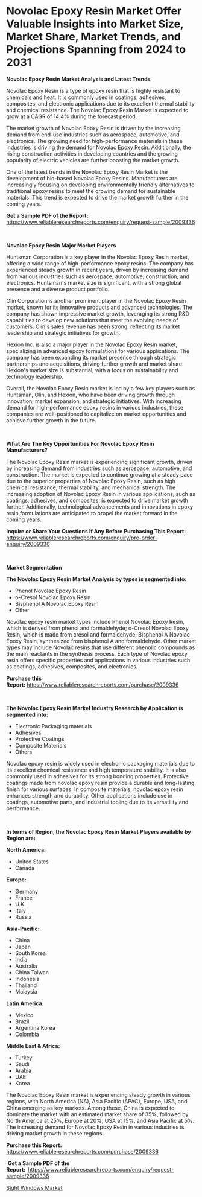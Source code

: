 <p><h1>Novolac Epoxy Resin Market Offer Valuable Insights into Market Size, Market Share, Market Trends, and Projections Spanning from 2024 to 2031</h1></p><p><strong>Novolac Epoxy Resin Market Analysis and Latest Trends</strong></p>
<p><p>Novolac Epoxy Resin is a type of epoxy resin that is highly resistant to chemicals and heat. It is commonly used in coatings, adhesives, composites, and electronic applications due to its excellent thermal stability and chemical resistance. The Novolac Epoxy Resin Market is expected to grow at a CAGR of 14.4% during the forecast period.</p><p>The market growth of Novolac Epoxy Resin is driven by the increasing demand from end-use industries such as aerospace, automotive, and electronics. The growing need for high-performance materials in these industries is driving the demand for Novolac Epoxy Resin. Additionally, the rising construction activities in developing countries and the growing popularity of electric vehicles are further boosting the market growth.</p><p>One of the latest trends in the Novolac Epoxy Resin Market is the development of bio-based Novolac Epoxy Resins. Manufacturers are increasingly focusing on developing environmentally friendly alternatives to traditional epoxy resins to meet the growing demand for sustainable materials. This trend is expected to drive the market growth further in the coming years.</p></p>
<p><strong>Get a Sample PDF of the Report:&nbsp;</strong> <a href="https://www.reliableresearchreports.com/enquiry/request-sample/2009336">https://www.reliableresearchreports.com/enquiry/request-sample/2009336</a></p>
<p>&nbsp;</p>
<p><strong>Novolac Epoxy Resin Major Market Players</strong></p>
<p><p>Huntsman Corporation is a key player in the Novolac Epoxy Resin market, offering a wide range of high-performance epoxy resins. The company has experienced steady growth in recent years, driven by increasing demand from various industries such as aerospace, automotive, construction, and electronics. Huntsman's market size is significant, with a strong global presence and a diverse product portfolio.</p><p>Olin Corporation is another prominent player in the Novolac Epoxy Resin market, known for its innovative products and advanced technologies. The company has shown impressive market growth, leveraging its strong R&D capabilities to develop new solutions that meet the evolving needs of customers. Olin's sales revenue has been strong, reflecting its market leadership and strategic initiatives for growth.</p><p>Hexion Inc. is also a major player in the Novolac Epoxy Resin market, specializing in advanced epoxy formulations for various applications. The company has been expanding its market presence through strategic partnerships and acquisitions, driving further growth and market share. Hexion's market size is substantial, with a focus on sustainability and technology leadership.</p><p>Overall, the Novolac Epoxy Resin market is led by a few key players such as Huntsman, Olin, and Hexion, who have been driving growth through innovation, market expansion, and strategic initiatives. With increasing demand for high-performance epoxy resins in various industries, these companies are well-positioned to capitalize on market opportunities and achieve further growth in the future.</p></p>
<p>&nbsp;</p>
<p><strong>What Are The Key Opportunities For Novolac Epoxy Resin Manufacturers?</strong></p>
<p><p>The Novolac Epoxy Resin market is experiencing significant growth, driven by increasing demand from industries such as aerospace, automotive, and construction. The market is expected to continue growing at a steady pace due to the superior properties of Novolac Epoxy Resin, such as high chemical resistance, thermal stability, and mechanical strength. The increasing adoption of Novolac Epoxy Resin in various applications, such as coatings, adhesives, and composites, is expected to drive market growth further. Additionally, technological advancements and innovations in epoxy resin formulations are anticipated to propel the market forward in the coming years.</p></p>
<p><strong>Inquire or Share Your Questions If Any Before Purchasing This Report:</strong> <a href="https://www.reliableresearchreports.com/enquiry/pre-order-enquiry/2009336">https://www.reliableresearchreports.com/enquiry/pre-order-enquiry/2009336</a></p>
<p>&nbsp;</p>
<p><strong>Market Segmentation</strong></p>
<p><strong>The Novolac Epoxy Resin Market Analysis by types is segmented into:</strong></p>
<p><ul><li>Phenol Novolac Epoxy Resin</li><li>o-Cresol Novolac Epoxy Resin</li><li>Bisphenol A Novolac Epoxy Resin</li><li>Other</li></ul></p>
<p><p>Novolac epoxy resin market types include Phenol Novolac Epoxy Resin, which is derived from phenol and formaldehyde; o-Cresol Novolac Epoxy Resin, which is made from cresol and formaldehyde; Bisphenol A Novolac Epoxy Resin, synthesized from bisphenol A and formaldehyde. Other market types may include Novolac resins that use different phenolic compounds as the main reactants in the synthesis process. Each type of Novolac epoxy resin offers specific properties and applications in various industries such as coatings, adhesives, composites, and electronics.</p></p>
<p><strong>Purchase this Report:&nbsp;</strong><a href="https://www.reliableresearchreports.com/purchase/2009336">https://www.reliableresearchreports.com/purchase/2009336</a></p>
<p>&nbsp;</p>
<p><strong>The Novolac Epoxy Resin Market Industry Research by Application is segmented into:</strong></p>
<p><ul><li>Electronic Packaging materials</li><li>Adhesives</li><li>Protective Coatings</li><li>Composite Materials</li><li>Others</li></ul></p>
<p><p>Novolac epoxy resin is widely used in electronic packaging materials due to its excellent chemical resistance and high temperature stability. It is also commonly used in adhesives for its strong bonding properties. Protective coatings made from novolac epoxy resin provide a durable and long-lasting finish for various surfaces. In composite materials, novolac epoxy resin enhances strength and durability. Other applications include use in coatings, automotive parts, and industrial tooling due to its versatility and performance.</p></p>
<p>&nbsp;</p>
<p><strong>In terms of Region, the Novolac Epoxy Resin Market Players available by Region are:</strong></p>
<p>
    <p> <strong> North America: </strong>
        <ul>
            <li>United States</li>
            <li>Canada</li>
        </ul>
        </p> 
    <p> <strong> Europe: </strong>
        <ul>
            <li>Germany</li>
            <li>France</li>
            <li>U.K.</li>
            <li>Italy</li>
            <li>Russia</li>
        </ul>
        </p> 
    <p> <strong> Asia-Pacific: </strong>
        <ul>
            <li>China</li>
            <li>Japan</li>
            <li>South Korea</li>
            <li>India</li>
            <li>Australia</li>
            <li>China Taiwan</li>
            <li>Indonesia</li>
            <li>Thailand</li>
            <li>Malaysia</li>
        </ul>
        </p> 
    <p> <strong> Latin America: </strong>
        <ul>
            <li>Mexico</li>
            <li>Brazil</li>
            <li>Argentina Korea</li>
            <li>Colombia</li>
        </ul>
        </p> 
    <p> <strong> Middle East & Africa: </strong>
        <ul>
            <li>Turkey</li>
            <li>Saudi</li>
            <li>Arabia</li>
            <li>UAE</li>
            <li>Korea</li>
        </ul>
    </p>
    </p>
<p><p>The Novolac Epoxy Resin market is experiencing steady growth in various regions, with North America (NA), Asia Pacific (APAC), Europe, USA, and China emerging as key markets. Among these, China is expected to dominate the market with an estimated market share of 35%, followed by North America at 25%, Europe at 20%, USA at 15%, and Asia Pacific at 5%. The increasing demand for Novolac Epoxy Resin in various industries is driving market growth in these regions.</p></p>
<p><strong>Purchase this Report: </strong><a href="https://www.reliableresearchreports.com/purchase/2009336">https://www.reliableresearchreports.com/purchase/2009336</a></p>
<p>&nbsp;<strong>Get a Sample PDF of the Report:&nbsp;&nbsp;</strong><a href="https://www.reliableresearchreports.com/enquiry/request-sample/2009336">https://www.reliableresearchreports.com/enquiry/request-sample/2009336</a></p>
<p><strong></strong></p>
<p><p><a href="https://meowing-canidae-761.notion.site/Sight-Windows-Market-Analysis-and-Market-Size-Global-Industry-Overview-Market-Segmentation-and-For-5e48a533838643639a35950bbbb153a0">Sight Windows Market</a></p></p>